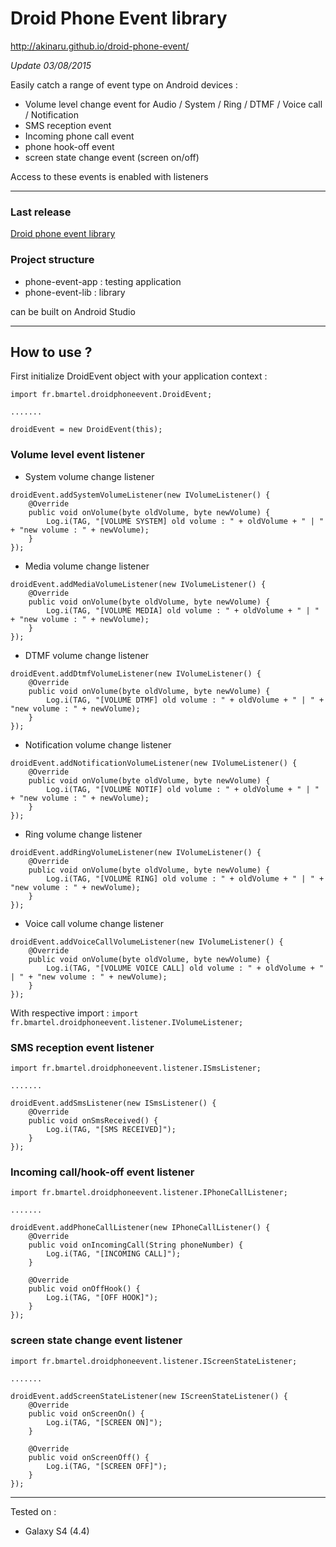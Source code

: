 # Droid Phone Event library #

http://akinaru.github.io/droid-phone-event/

<i>Update 03/08/2015</i>

Easily catch a range of event type on Android devices :
* Volume level change event for Audio / System / Ring / DTMF / Voice call / Notification
* SMS reception event
* Incoming phone call event
* phone hook-off event
* screen state change event (screen on/off) 

Access to these events is enabled with listeners

<hr/>

<h3>Last release</h3>

[Droid phone event library](http://akinaru.github.io/droid-phone-event/releases/)

<h3>Project structure</h3>

* phone-event-app : testing application
* phone-event-lib : library

can be built on Android Studio

<hr/>

<h2>How to use ? </h2>

First initialize DroidEvent object with your application context :

```
import fr.bmartel.droidphoneevent.DroidEvent;

.......

droidEvent = new DroidEvent(this);

```

<h3>Volume level event listener</h3>

* System volume change listener

```
droidEvent.addSystemVolumeListener(new IVolumeListener() {
    @Override
    public void onVolume(byte oldVolume, byte newVolume) {
        Log.i(TAG, "[VOLUME SYSTEM] old volume : " + oldVolume + " | " + "new volume : " + newVolume);
    }
});
```

* Media volume change listener

```
droidEvent.addMediaVolumeListener(new IVolumeListener() {
    @Override
    public void onVolume(byte oldVolume, byte newVolume) {
        Log.i(TAG, "[VOLUME MEDIA] old volume : " + oldVolume + " | " + "new volume : " + newVolume);
    }
});
```

* DTMF volume change listener

```
droidEvent.addDtmfVolumeListener(new IVolumeListener() {
    @Override
    public void onVolume(byte oldVolume, byte newVolume) {
        Log.i(TAG, "[VOLUME DTMF] old volume : " + oldVolume + " | " + "new volume : " + newVolume);
    }
});
```

* Notification volume change listener

```
droidEvent.addNotificationVolumeListener(new IVolumeListener() {
	@Override
	public void onVolume(byte oldVolume, byte newVolume) {
	    Log.i(TAG, "[VOLUME NOTIF] old volume : " + oldVolume + " | " + "new volume : " + newVolume);
	}
});
```

* Ring volume change listener

```
droidEvent.addRingVolumeListener(new IVolumeListener() {
	@Override
	public void onVolume(byte oldVolume, byte newVolume) {
	    Log.i(TAG, "[VOLUME RING] old volume : " + oldVolume + " | " + "new volume : " + newVolume);
	}
});
```

* Voice call volume change listener

```
droidEvent.addVoiceCallVolumeListener(new IVolumeListener() {
	@Override
	public void onVolume(byte oldVolume, byte newVolume) {
	    Log.i(TAG, "[VOLUME VOICE CALL] old volume : " + oldVolume + " | " + "new volume : " + newVolume);
	}
});
```

With respective import : ``import fr.bmartel.droidphoneevent.listener.IVolumeListener;``

<h3>SMS reception event listener</h3>

```
import fr.bmartel.droidphoneevent.listener.ISmsListener;

.......

droidEvent.addSmsListener(new ISmsListener() {
	@Override
	public void onSmsReceived() {
	    Log.i(TAG, "[SMS RECEIVED]");
	}
});
```

<h3>Incoming call/hook-off event listener</h3>

```
import fr.bmartel.droidphoneevent.listener.IPhoneCallListener;

.......

droidEvent.addPhoneCallListener(new IPhoneCallListener() {
    @Override
    public void onIncomingCall(String phoneNumber) {
        Log.i(TAG, "[INCOMING CALL]");
    }

    @Override
    public void onOffHook() {
        Log.i(TAG, "[OFF HOOK]");
    }
});
```

<h3>screen state change event listener</h3>

```
import fr.bmartel.droidphoneevent.listener.IScreenStateListener;

.......

droidEvent.addScreenStateListener(new IScreenStateListener() {
    @Override
    public void onScreenOn() {
        Log.i(TAG, "[SCREEN ON]");
    }

    @Override
    public void onScreenOff() {
        Log.i(TAG, "[SCREEN OFF]");
    }
});
```
<hr/>

Tested on :
* Galaxy S4 (4.4)
